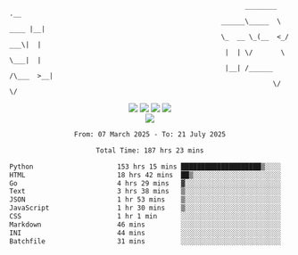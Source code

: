 ```
                                                           ________        .__ 
                                                     ______\_____  \  ____ |__|
                                                     \_  __ \_(__  <_/ ___\|  |
                                                      |  | \/       \  \___|  |
                                                      |__| /______  /\___  >__|
                                                                  \/     \/    
```

<div align="center">
  <img src="https://komarev.com/ghpvc/?username=r3ci&label=Profile%20views&color=000000&style=for-the-badge"/>
  <img src="https://img.shields.io/github/followers/R3CI?color=black&style=for-the-badge&logo=github&label=Follows"/>
  <img src="https://img.shields.io/github/stars/R3CI?color=black&style=for-the-badge&logo=github&label=Stars"/>
 
  <img src="https://github-widgetbox.vercel.app/api/profile?username=R3CI&data=followers,repositories,stars,commits&theme=rgb">
  <br>

  <img src="https://github-widgetbox.vercel.app/api/skills?languages=python,go,json&theme=rgb&includeNames=true">
  <br>
  
</p>

<!--START_SECTION:waka-->

```txt
From: 07 March 2025 - To: 21 July 2025

Total Time: 187 hrs 23 mins

Python                     153 hrs 15 mins ████████████████████▒░░░░   81.62 %
HTML                       18 hrs 42 mins  ██▒░░░░░░░░░░░░░░░░░░░░░░   09.97 %
Go                         4 hrs 29 mins   ▓░░░░░░░░░░░░░░░░░░░░░░░░   02.39 %
Text                       3 hrs 38 mins   ▒░░░░░░░░░░░░░░░░░░░░░░░░   01.94 %
JSON                       1 hr 53 mins    ▒░░░░░░░░░░░░░░░░░░░░░░░░   01.00 %
JavaScript                 1 hr 30 mins    ▒░░░░░░░░░░░░░░░░░░░░░░░░   00.81 %
CSS                        1 hr 1 min      ░░░░░░░░░░░░░░░░░░░░░░░░░   00.55 %
Markdown                   46 mins         ░░░░░░░░░░░░░░░░░░░░░░░░░   00.41 %
INI                        44 mins         ░░░░░░░░░░░░░░░░░░░░░░░░░   00.39 %
Batchfile                  31 mins         ░░░░░░░░░░░░░░░░░░░░░░░░░   00.28 %
```

<!--END_SECTION:waka-->
